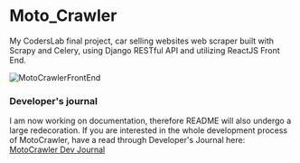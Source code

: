 # Moto_Crawler
My CodersLab final project, car selling websites web scraper built with Scrapy and Celery, using Django RESTful API 
and utilizing ReactJS Front End.

![MotoCrawlerFrontEnd](https://snipboard.io/UmSX4R.jpg)

### Developer's journal
I am now working on documentation, therefore README will also undergo a large redecoration.
If you are interested in the whole development process of MotoCrawler, have a read through Developer's Journal
here: [MotoCrawler Dev Journal](https://github.com/PSarapata/Moto_Crawler/blob/main/dev_journal.txt)
